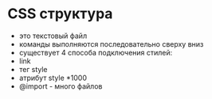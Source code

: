 # CSS структура
- это текстовый файл
- команды выполняются последовательно сверху вниз
- существует 4 способа подключения стилей:
 - link
 - тег style
 - атрибут style *1000
 - @import - много файлов
